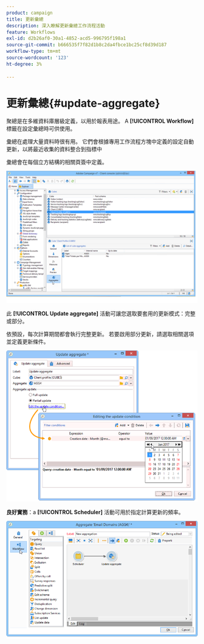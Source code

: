 ```yaml
---
product: campaign
title: 更新彙總
description: 深入瞭解更新彙總工作流程活動
feature: Workflows
exl-id: d2b26af0-30a1-4852-acd5-996795f198a1
source-git-commit: b666535f7f82d1b8c2da4fbce1bc25cf8d39d187
workflow-type: tm+mt
source-wordcount: '123'
ht-degree: 3%

---
```


# 更新彙總{#update-aggregate}



聚總是在多維資料庫層級定義，以用於報表用途。 A **[!UICONTROL Workflow]** 標籤在設定彙總時可供使用。

彙總在處理大量資料時很有用。 它們會根據專用工作流程方塊中定義的設定自動更新，以將最近收集的資料整合到指標中

彙總會在每個立方結構的相關頁簽中定義。

![](assets/s_advuser_cube_agregate_01.png)


此 **[!UICONTROL Update aggregate]** 活動可讓您選取要套用的更新模式：完整或部分。

依預設，每次計算期間都會執行完整更新。 若要啟用部分更新，請選取相關選項並定義更新條件。

![](assets/s_advuser_cube_agregate_05.png)

**良好實務**：a **[!UICONTROL Scheduler]** 活動可用於指定計算更新的頻率。

![](assets/s_advuser_cube_agregate_04.png)
